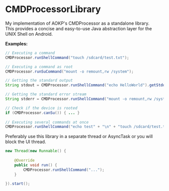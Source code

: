CMDProcessorLibrary
===================

My implementation of AOKP's CMDProcessor as a standalone library.  
This provides a concise and easy-to-use Java abstraction layer for the UNIX Shell on Android.


__Examples:__
```java
// Executing a command
CMDProcessor.runShellCommand("touch /sdcard/test.txt");

// Executing a command as root
CMDProcessor.runSuCommand("mount -o remount,rw /system");

// Getting the standard output
String stdout = CMDProcessor.runShellCommand("echo HelloWorld").getStdout().toString(); //stdout == "HelloWorld"

// Getting the standard error stream
String stderr = CMDProcessor.runShellCommand("mount -o remount,rw /system").getStderr; //stderr = "mount: permission denied (are you root?)" 

// Check if the device is rooted
if (CMDProcessor.canSu()) { ... }
    
// Executing several commands at once
CMDProcessor.runShellCommand("echo test" + "\n" + "touch /sdcard/test.txt" + "\n" + "ls -n");

```

Preferably use this library in a separate thread or AsyncTask or you will block the UI thread.
```java
new Thread(new Runnable() {
			
	@Override
	public void run() {
		CMDProcessor.runShellCommand("...");		
	}
	
}).start();

